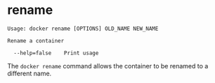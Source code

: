 <!--[metadata]>
+++
title = "rename"
description = "The rename command description and usage"
keywords = ["rename, docker, container"]
[menu.engine]
parent = "smn_cli"
+++
<![end-metadata]-->

# rename

    Usage: docker rename [OPTIONS] OLD_NAME NEW_NAME

    Rename a container

      --help=false    Print usage

The `docker rename` command allows the container to be renamed to a different name.
